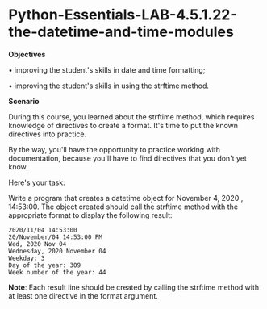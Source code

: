 # Python-Essentials-LAB-4.5.1.22-the-datetime-and-time-modules

**Objectives**

•	improving the student's skills in date and time formatting;

•	improving the student's skills in using the strftime method.

**Scenario**

During this course, you learned about the strftime method, which requires knowledge of directives to create a format. It's time to put the known directives into practice.

By the way, you'll have the opportunity to practice working with documentation, because you'll have to find directives that you don't yet know.

Here's your task:

Write a program that creates a datetime object for November 4, 2020 , 14:53:00. The object created should call the strftime method with the appropriate format to display the following result:
```
2020/11/04 14:53:00
20/November/04 14:53:00 PM
Wed, 2020 Nov 04
Wednesday, 2020 November 04
Weekday: 3
Day of the year: 309
Week number of the year: 44
```

**Note**: Each result line should be created by calling the strftime method with at least one directive in the format argument.


